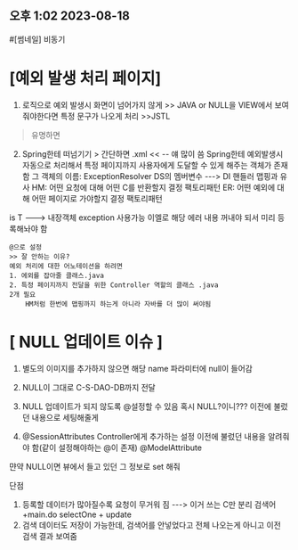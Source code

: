 ## 오후 1:02 2023-08-18

#[썸네일]
비동기

# [예외 발생 처리 페이지]
1. 로직으로 예외 발생시 화면이 넘어가지 않게 >> JAVA
	or
NULL을 VIEW에서 보여줘야한다면 특정 문구가 나오게 처리 >>JSTL
> 유명하면 

2. Spring한테 떠넘기기 > 간단하면
	.xml << -- 얘 많이 씀
		Spring한테 예외발생시 자동으로 처리해서 특정 페이지까지 사용자에게 도달할 수 있게 해주는 객체가 존재함
		그 객체의 이름: ExceptionResolver
		DS의 멤버변수 ---> DI
		핸들러 맵핑과 유사
			HM: 어떤 요청에 대해 어떤 C를 반환할지 결정
				팩토리패턴
			ER: 어떤 예외에 대해 어떤 페이지로 가야할지 결정
				팩토리패턴

is T ---> 내장객체 exception 사용가능
이엘로 해당 에러 내용 꺼내야 되서
미리 등록해놔야 함


	@으로 설정
	>> 잘 안하는 이유?
	예외 처리에 대한 어노테이션을 하려면
	1. 에외를 잡아줄 클래스.java
	2. 특정 페이지까지 전달을 위한 Controller 역할의 클래스 .java
	2개 필요
		HM처럼 한번에 맵핑까지 하는게 아니라 자바를 더 많이 써야됨

# [ NULL 업데이트 이슈 ]
1) 별도의 이미지를 추가하지 않으면
	해당 name 파라미터에 null이 들어감

2) NULL이 그대로 C-S-DAO-DB까지 전달

3) NULL 업데이트가 되지 않도록 @설정할 수 있음
	혹시 NULL?이니???
	이전에 불렀던 내용으로 세팅해줄게
	
4) @SessionAttributes
	Controller에게 추가하는 설정
	이전에 불렀던 내용을 알려줘야 함(같이 설정해야하는 @이 존재)
					@ModelAttribute

먄약 NULL이면 뷰에서 들고 있던 그 정보로 set 해줘

단점
1) 등록할 데이터가 많아질수록 요청이 무거워 짐 ---> 이거 쓰는 C만 분리
	검색어+main.do
	selectOne + update
2) 검색 데이터도 저장이 가능한데, 
	검색어를 안넣었다고 전체 나오는게 아니고 이전 검색 결과 보여줌
